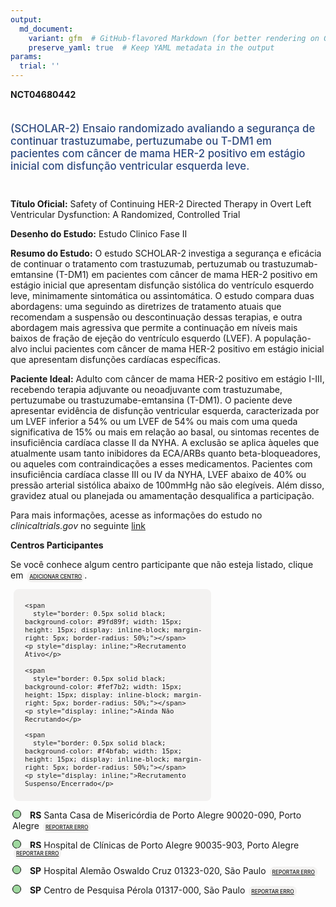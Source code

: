 ```yaml
---
output: 
  md_document:
    variant: gfm  # GitHub-flavored Markdown (for better rendering on GitHub)
    preserve_yaml: true  # Keep YAML metadata in the output
params:
  trial: ''
---
```


<script async src="https://scripts.simpleanalyticscdn.com/latest.js"></script>

**NCT04680442**

<div style="padding: 5px 5px 5px 0px; font-size: 1.20em; font-weight: 500; color: #2E4A7F; text-align: left; margin-bottom: 20px">

(SCHOLAR-2) Ensaio randomizado avaliando a segurança de continuar
trastuzumabe, pertuzumabe ou T-DM1 em pacientes com câncer de mama HER-2
positivo em estágio inicial com disfunção ventricular esquerda leve.

</div>

**Título Oficial:** Safety of Continuing HER-2 Directed Therapy in Overt
Left Ventricular Dysfunction: A Randomized, Controlled Trial

**Desenho do Estudo:** Estudo Clinico Fase II

**Resumo do Estudo:** O estudo SCHOLAR-2 investiga a segurança e
eficácia de continuar o tratamento com trastuzumab, pertuzumab ou
trastuzumab-emtansine (T-DM1) em pacientes com câncer de mama HER-2
positivo em estágio inicial que apresentam disfunção sistólica do
ventrículo esquerdo leve, minimamente sintomática ou assintomática. O
estudo compara duas abordagens: uma seguindo as diretrizes de tratamento
atuais que recomendam a suspensão ou descontinuação dessas terapias, e
outra abordagem mais agressiva que permite a continuação em níveis mais
baixos de fração de ejeção do ventrículo esquerdo (LVEF). A
população-alvo inclui pacientes com câncer de mama HER-2 positivo em
estágio inicial que apresentam disfunções cardíacas específicas.

**Paciente Ideal:** Adulto com câncer de mama HER-2 positivo em estágio
I-III, recebendo terapia adjuvante ou neoadjuvante com trastuzumabe,
pertuzumabe ou trastuzumabe-emtansina (T-DM1). O paciente deve
apresentar evidência de disfunção ventricular esquerda, caracterizada
por um LVEF inferior a 54% ou um LVEF de 54% ou mais com uma queda
significativa de 15% ou mais em relação ao basal, ou sintomas recentes
de insuficiência cardíaca classe II da NYHA. A exclusão se aplica
àqueles que atualmente usam tanto inibidores da ECA/ARBs quanto
beta-bloqueadores, ou aqueles com contraindicações a esses medicamentos.
Pacientes com insuficiência cardíaca classe III ou IV da NYHA, LVEF
abaixo de 40% ou pressão arterial sistólica abaixo de 100mmHg não são
elegíveis. Além disso, gravidez atual ou planejada ou amamentação
desqualifica a participação.

Para mais informações, acesse as informações do estudo no
*clinicaltrials.gov* no seguinte
[link](https://clinicaltrials.gov/ct2/show/NCT04680442)

**Centros Participantes**

Se você conhece algum centro participante que não esteja listado, clique
em
<span style="color: #2E4A7F; margin-left: 2px; padding: 4px; background-color: #f3f2f1; border-radius: 8px; font-weight: 500; font-size: 0.6em"><a
href="https://cancertrialsbr.shinyapps.io/formsapp?study_nct_id=NCT04680442&amp;location_id=N%2FA&amp;location_full_name=N%2FA&amp;form_type=Adicionar%20Centro"
target="_blank">ADICIONAR CENTRO</a></span>.

<div style="margin-bottom: 8px; margin-left: 5px; padding: 8px; max-width: 300px; background-color: #f3f2f1; border-radius: 8px; font-size: 0.9em">

<div style="margin-left: 10px;">

    <span 
      style="border: 0.5px solid black; background-color: #9fd89f; width: 15px; height: 15px; display: inline-block; margin-right: 5px; border-radius: 50%;"></span>
    <p style="display: inline;">Recrutamento Ativo</p>

</div>

<div style="margin-left: 10px;">

    <span 
      style="border: 0.5px solid black; background-color: #fef7b2; width: 15px; height: 15px; display: inline-block; margin-right: 5px; border-radius: 50%;"></span>
    <p style="display: inline;">Ainda Não Recrutando</p>

</div>

<div style="margin-left: 10px;">

    <span 
      style="border: 0.5px solid black; background-color: #f4bfab; width: 15px; height: 15px; display: inline-block; margin-right: 5px; border-radius: 50%;"></span>
    <p style="display: inline;">Recrutamento Suspenso/Encerrado</p>

</div>

</div>

<div style="margin: 3px;">

<span style="border: 0.5px solid black; display: inline-block; width: 12px; height: 12px; border-radius: 50%; margin-right: 10px; padding-bottom: 0px; background-color: #9fd89f;"></span>
<b>RS</b> Santa Casa de Misericórdia de Porto Alegre 90020-090, Porto
Alegre
<span style="color: #2E4A7F; margin-left: 2px; padding: 4px; background-color: #f3f2f1; border-radius: 8px; font-weight: 500; font-size: 0.6em"><a
href="https://cancertrialsbr.shinyapps.io/formsapp?study_nct_id=NCT04680442&amp;location_id=IRMANDADEDASANTACASADEMISERICORDIADEPORTOALEGREPORTOALEGRERIOGRANDEDOSUL90050170BRAZIL&amp;location_full_name=Santa%20Casa%20de%20Miseric%C3%B3rdia%20de%20Porto%20Alegre%2C%2090020-090%2C%20Porto%20Alegre&amp;form_type=Reportar%20Erro"
target="_blank">REPORTAR ERRO</a></span>

</div>

<div style="margin: 3px;">

<span style="border: 0.5px solid black; display: inline-block; width: 12px; height: 12px; border-radius: 50%; margin-right: 10px; padding-bottom: 0px; background-color: #9fd89f;"></span>
<b>RS</b> Hospital de Clínicas de Porto Alegre 90035-903, Porto Alegre
<span style="color: #2E4A7F; margin-left: 2px; padding: 4px; background-color: #f3f2f1; border-radius: 8px; font-weight: 500; font-size: 0.6em"><a
href="https://cancertrialsbr.shinyapps.io/formsapp?study_nct_id=NCT04680442&amp;location_id=HOSPITALDECLINICASDEPORTOALEGREPORTOALEGRERIOGRANDEDOSUL9003590390410000BRAZIL&amp;location_full_name=Hospital%20de%20Cl%C3%ADnicas%20de%20Porto%20Alegre%2C%2090035-903%2C%20Porto%20Alegre&amp;form_type=Reportar%20Erro"
target="_blank">REPORTAR ERRO</a></span>

</div>

<div style="margin: 3px;">

<span style="border: 0.5px solid black; display: inline-block; width: 12px; height: 12px; border-radius: 50%; margin-right: 10px; padding-bottom: 0px; background-color: #9fd89f;"></span>
<b>SP</b> Hospital Alemão Oswaldo Cruz 01323-020, São Paulo
<span style="color: #2E4A7F; margin-left: 2px; padding: 4px; background-color: #f3f2f1; border-radius: 8px; font-weight: 500; font-size: 0.6em"><a
href="https://cancertrialsbr.shinyapps.io/formsapp?study_nct_id=NCT04680442&amp;location_id=HOSPITALALEMAOOSWALDOCRUZSAOPAULOSAOPAULO01327903BRAZIL&amp;location_full_name=Hospital%20Alem%C3%A3o%20Oswaldo%20Cruz%2C%2001323-020%2C%20S%C3%A3o%20Paulo&amp;form_type=Reportar%20Erro"
target="_blank">REPORTAR ERRO</a></span>

</div>

<div style="margin: 3px;">

<span style="border: 0.5px solid black; display: inline-block; width: 12px; height: 12px; border-radius: 50%; margin-right: 10px; padding-bottom: 0px; background-color: #9fd89f;"></span>
<b>SP</b> Centro de Pesquisa Pérola 01317-000, São Paulo
<span style="color: #2E4A7F; margin-left: 2px; padding: 4px; background-color: #f3f2f1; border-radius: 8px; font-weight: 500; font-size: 0.6em"><a
href="https://cancertrialsbr.shinyapps.io/formsapp?study_nct_id=NCT04680442&amp;location_id=CLINICADEPESQUISAECENTRODEESTUDOSEMONCOLOGIAGINECOLOGICAEMAMARIALTDASAOPAULOSAOPAULO1317000BRAZIL&amp;location_full_name=Centro%20de%20Pesquisa%20P%C3%A9rola%2C%2001317-000%2C%20S%C3%A3o%20Paulo&amp;form_type=Reportar%20Erro"
target="_blank">REPORTAR ERRO</a></span>

</div>
